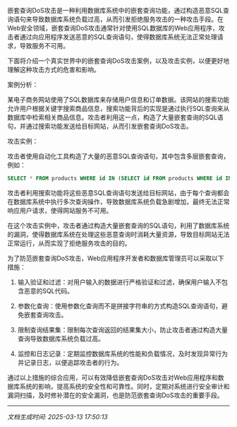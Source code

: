嵌套查询DoS攻击是一种利用数据库系统中的嵌套查询功能，通过构造恶意SQL查询语句来导致数据库系统负载过高，从而引发拒绝服务攻击的一种攻击手段。在Web安全领域，嵌套查询DoS攻击通常针对使用SQL数据库的Web应用程序，攻击者通过向应用程序发送恶意的SQL查询语句，使得数据库系统无法正常处理请求，导致服务不可用。

下面将介绍一个真实世界中的嵌套查询DoS攻击案例，以及攻击实例，以便更好地理解这种攻击方式的危害和影响。

案例分析：

某电子商务网站使用了SQL数据库来存储用户信息和订单数据。该网站的搜索功能允许用户根据关键字搜索商品信息，搜索功能背后的实现是通过执行SQL查询来从数据库中检索相关商品信息。攻击者利用这一点，构造了大量嵌套查询的SQL语句，并通过搜索功能发送给目标网站，从而引发嵌套查询DoS攻击。

攻击实例：

攻击者使用自动化工具构造了大量的恶意SQL查询语句，其中包含多层嵌套查询，例如：

```sql
SELECT * FROM products WHERE id IN (SELECT id FROM products WHERE id IN (SELECT id FROM products WHERE id IN (...)));
```

攻击者利用搜索功能将这些恶意SQL查询语句发送给目标网站，由于每个查询都会在数据库系统中执行多次查询操作，导致数据库系统负载急剧增加，最终无法正常响应用户请求，使得网站服务不可用。

在这个攻击实例中，攻击者通过构造大量嵌套查询的SQL语句，利用了数据库系统的漏洞，使得数据库系统在处理这些恶意查询时消耗大量资源，导致目标网站无法正常运行，从而实现了拒绝服务攻击的目的。

为了防范嵌套查询DoS攻击，Web应用程序开发者和数据库管理员可以采取以下措施：

1. 输入验证和过滤：对用户输入的数据进行严格验证和过滤，确保用户输入不包含恶意的SQL代码。

2. 参数化查询：使用参数化查询而不是拼接字符串的方式构造SQL查询语句，避免嵌套查询攻击。

3. 限制查询结果集：限制每次查询返回的结果集大小，防止攻击者通过构造大量查询导致数据库系统负载过高。

4. 监控和日志记录：定期监控数据库系统的性能和负载情况，及时发现异常行为并记录日志，以便追踪攻击者的行为。

通过以上措施的综合应用，可以有效降低嵌套查询DoS攻击对Web应用程序和数据库系统的影响，提高系统的安全性和可靠性。同时，定期对系统进行安全审计和漏洞扫描，及时修补潜在的安全漏洞，也是防范嵌套查询DoS攻击的重要手段。

---

*文档生成时间: 2025-03-13 17:50:13*












